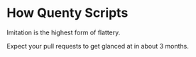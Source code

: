 # How Quenty Scripts
Imitation is the highest form of flattery.

Expect your pull requests to get glanced at in about 3 months.
